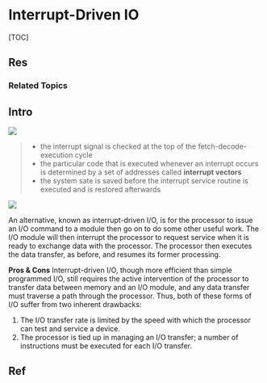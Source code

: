 # Interrupt-Driven IO

[TOC]



## Res
### Related Topics



## Intro
![](../../../../../../../../Assets/Pics/Screenshot%202023-06-24%20at%205.01.48%20PM.png)

> - the interrupt signal is checked at the top of the fetch-decode-execution cycle
> - the particular code that is executed whenever an interrupt occurs is determined by a set of addresses called **interrupt vectors**
> - the system sate is saved before the interrupt service routine is executed and is restored afterwards

![](../../../../../../../../Assets/Pics/Screenshot%202023-06-24%20at%206.52.04%20PM.png)

An alternative, known as interrupt-driven I/O, is for the processor to issue an I/O command to a module then go on to do some other useful work. The I/O module will then interrupt the processor to request service when it is ready to exchange data with the processor. The processor then executes the data transfer, as before, and resumes its former processing.

**Pros & Cons**
Interrupt-driven I/O, though more efficient than simple programmed I/O, still requires the active intervention of the processor to transfer data between memory and an I/O module, and any data transfer must traverse a path through the processor. Thus, both of these forms of I/O suffer from two inherent drawbacks:
1.  The I/O transfer rate is limited by the speed with which the processor can test and service a device.
3.  The processor is tied up in managing an I/O transfer; a number of instructions must be executed for each I/O transfer.



## Ref

